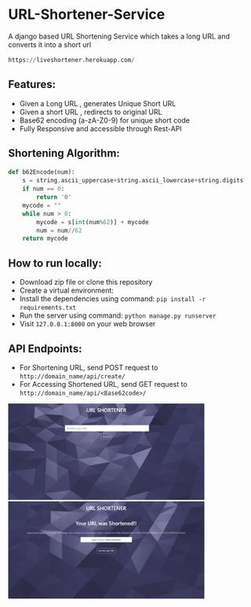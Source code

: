 # URL-Shortener-Service
A django based URL Shortening Service which takes a long URL and converts it into a short url
```python
https://liveshortener.herokuapp.com/
```

## Features:

*   Given a Long URL , generates Unique Short URL
*   Given a short URL , redirects to original URL
*   Base62 encoding  (a-zA-Z0-9)  for unique short code
*   Fully Responsive and accessible through Rest-API

## Shortening Algorithm:

```python
def b62Encode(num):
    s = string.ascii_uppercase+string.ascii_lowercase+string.digits
    if num == 0:
        return '0'
    mycode = ""
    while num > 0:
        mycode = s[int(num%62)] + mycode
        num = num//62
    return mycode
```

## How to run locally:

*   Download zip file or clone this repository
*   Create a virtual environment:
*   Install the dependencies using command:  `pip install -r requirements.txt`
*   Run the server using command:  `python manage.py runserver`
*   Visit `127.0.0.1:8000` on your web browser

## API Endpoints:

*   For Shortening URL, send POST request to `http://domain_name/api/create/`
*   For Accessing Shortened URL, send GET request to `http://domain_name/api/<Base62code>/`





<img src="URLShortenApp/static/URLShortenApp/images/hm-page.png" width="400">      <img src="URLShortenApp/static/URLShortenApp/images/success-page.png" width="400">






